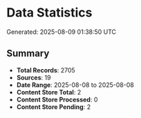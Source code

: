 # Data Statistics

Generated: 2025-08-09 01:38:50 UTC

## Summary

- **Total Records**: 2705
- **Sources**: 19
- **Date Range**: 2025-08-08 to 2025-08-08
- **Content Store Total**: 2
- **Content Store Processed**: 0
- **Content Store Pending**: 2
